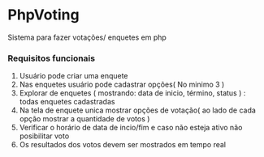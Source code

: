 # PhpVoting
Sistema para fazer votações/ enquetes em php
### Requisitos funcionais
1. Usuário pode criar uma enquete
2. Nas enquetes usuário pode cadastrar opções( No minimo 3 )
3. Explorar de enquetes ( mostrando: data de inicio, término,  status   ) : todas enquetes cadastradas
4. Na tela de enquete unica mostrar opções de votação( ao lado de cada opção mostrar a quantidade de votos )
5. Verificar o horário de data de incio/fim e caso não esteja ativo não posibilitar voto
6. Os resultados dos votos devem ser mostrados em tempo real
